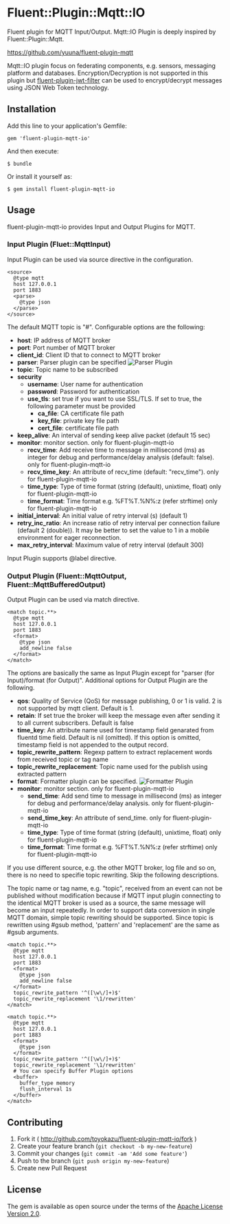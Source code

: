 # Fluent::Plugin::Mqtt::IO

Fluent plugin for MQTT Input/Output.
Mqtt::IO Plugin is deeply inspired by Fluent::Plugin::Mqtt.

https://github.com/yuuna/fluent-plugin-mqtt

Mqtt::IO plugin focus on federating components, e.g. sensors, messaging platform and databases. Encryption/Decryption is not supported in this plugin but [fluent-plugin-jwt-filter](https://github.com/toyokazu/fluent-plugin-jwt-filter) can be used to encrypt/decrypt messages using JSON Web Token technology.

## Installation

Add this line to your application's Gemfile:

    gem 'fluent-plugin-mqtt-io'

And then execute:

    $ bundle

Or install it yourself as:

    $ gem install fluent-plugin-mqtt-io


## Usage

fluent-plugin-mqtt-io provides Input and Output Plugins for MQTT.

### Input Plugin (Fluet::MqttInput)

Input Plugin can be used via source directive in the configuration.

```
<source>
  @type mqtt
  host 127.0.0.1
  port 1883
  <parse>
    @type json
  </parse>
</source>

```


The default MQTT topic is "#". Configurable options are the following:

- **host**: IP address of MQTT broker
- **port**: Port number of MQTT broker
- **client_id**: Client ID that to connect to MQTT broker
- **parser**: Parser plugin can be specified ![Parser Plugin](https://docs.fluentd.org/v1.0/articles/parser-plugin-overview)
- **topic**: Topic name to be subscribed
- **security**
  - **username**: User name for authentication
  - **password**: Password for authentication
  - **use_tls**: set true if you want to use SSL/TLS. If set to true, the following parameter must be provided
    - **ca_file**: CA certificate file path
    - **key_file**: private key file path
    - **cert_file**: certificate file path
- **keep_alive**: An interval of sending keep alive packet (default 15 sec)
- **monitor**: monitor section. only for fluent-plugin-mqtt-io
  - **recv_time**: Add receive time to message in millisecond (ms) as integer for debug and performance/delay analysis (default: false). only for fluent-plugin-mqtt-io
  - **recv_time_key**: An attribute of recv_time (default: "recv_time"). only for fluent-plugin-mqtt-io
  - **time_type**: Type of time format (string (default), unixtime, float) only for fluent-plugin-mqtt-io
  - **time_format**: Time format e.g. %FT%T.%N%:z (refer strftime) only for fluent-plugin-mqtt-io
- **initial_interval**: An initial value of retry interval (s) (default 1)
- **retry_inc_ratio**: An increase ratio of retry interval per connection failure (default 2 (double)). It may be better to set the value to 1 in a mobile environment for eager reconnection.
- **max_retry_interval**: Maximum value of retry interval (default 300)

Input Plugin supports @label directive.

### Output Plugin (Fluent::MqttOutput, Fluent::MqttBufferedOutput)

Output Plugin can be used via match directive.

```
<match topic.**>
  @type mqtt
  host 127.0.0.1
  port 1883
  <format>
    @type json
    add_newline false
  </format>
</match>
```

The options are basically the same as Input Plugin except for "parser (for Input)/format (for Output)". Additional options for Output Plugin are the following.

- **qos**: Quality of Service (QoS) for message publishing, 0 or 1 is valid. 2 is not supported by mqtt client. Default is 1.
- **retain**: If set true the broker will keep the message even after sending it to all current subscribers. Default is false
- **time_key**: An attribute name used for timestamp field genarated from fluentd time field. Default is nil (omitted).
  If this option is omitted, timestamp field is not appended to the output record.
- **topic_rewrite_pattern**: Regexp pattern to extract replacement words from received topic or tag name
- **topic_rewrite_replacement**: Topic name used for the publish using extracted pattern
- **format**: Formatter plugin can be specified. ![Formatter Plugin](https://docs.fluentd.org/v1.0/articles/formatter-plugin-overview)
- **monitor**: monitor section. only for fluent-plugin-mqtt-io
  - **send_time**: Add send time to message in millisecond (ms) as integer for debug and performance/delay analysis. only for fluent-plugin-mqtt-io
  - **send_time_key**: An attribute of send_time. only for fluent-plugin-mqtt-io
  - **time_type**: Type of time format (string (default), unixtime, float) only for fluent-plugin-mqtt-io
  - **time_format**: Time format e.g. %FT%T.%N%:z (refer strftime) only for fluent-plugin-mqtt-io

If you use different source, e.g. the other MQTT broker, log file and so on, there is no need to specifie topic rewriting. Skip the following descriptions.

The topic name or tag name, e.g. "topic", received from an event can not be published without modification because if MQTT input plugin connecting to the identical MQTT broker is used as a source, the same message will become an input repeatedly. In order to support data conversion in single MQTT domain, simple topic rewriting should be supported. Since topic is rewritten using #gsub method, 'pattern' and 'replacement' are the same as #gsub arguments.


```
<match topic.**>
  @type mqtt
  host 127.0.0.1
  port 1883
  <format>
    @type json
    add_newline false
  </format>
  topic_rewrite_pattern '^([\w\/]+)$'
  topic_rewrite_replacement '\1/rewritten'
</match>
```


```
<match topic.**>
  @type mqtt
  host 127.0.0.1
  port 1883
  <format>
    @type json
  </format>
  topic_rewrite_pattern '^([\w\/]+)$'
  topic_rewrite_replacement '\1/rewritten'
  # You can specify Buffer Plugin options
  <buffer>
    buffer_type memory
    flush_interval 1s
  </buffer>
</match>
```


## Contributing

1. Fork it ( http://github.com/toyokazu/fluent-plugin-mqtt-io/fork )
2. Create your feature branch (`git checkout -b my-new-feature`)
3. Commit your changes (`git commit -am 'Add some feature'`)
4. Push to the branch (`git push origin my-new-feature`)
5. Create new Pull Request


## License

The gem is available as open source under the terms of the [Apache License Version 2.0](https://www.apache.org/licenses/LICENSE-2.0).
